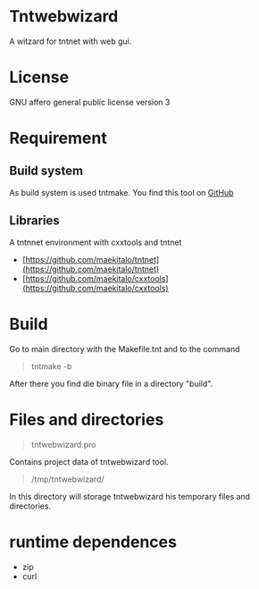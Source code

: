 
# Tntwebwizard

A witzard for tntnet with web gui.

# License

GNU affero general public license version 3

# Requirement

## Build system

As build system is used tntmake. You find this tool on [GitHub](https://github.com/OlafRadicke/tntmake)

## Libraries

A tntnnet environment with cxxtools and tntnet

* [https://github.com/maekitalo/tntnet](https://github.com/maekitalo/tntnet)
* [https://github.com/maekitalo/cxxtools](https://github.com/maekitalo/cxxtools)

# Build

Go to main directory with the Makefile.tnt and to the command

>  tntmake -b

After there you find die binary file in a directory "build".

# Files and directories

> tntwebwizard.pro

Contains project data of tntwebwizard tool.

> /tmp/tntwebwizard/

In this directory will storage tntwebwizard his temporary files and directories.

# runtime dependences

* zip
* curl
